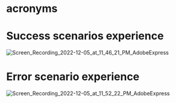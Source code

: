 # acronyms

# Success scenarios experience

![Screen_Recording_2022-12-05_at_11_46_21_PM_AdobeExpress](https://user-images.githubusercontent.com/119913213/205818829-5dbb2325-259e-432b-85f4-9b4b53ae58cf.gif)

# Error scenario experience 

![Screen_Recording_2022-12-05_at_11_52_22_PM_AdobeExpress](https://user-images.githubusercontent.com/119913213/205819162-d0975e49-b841-4599-86b5-1f28fab50709.gif)
